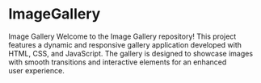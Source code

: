 # ImageGallery
Image Gallery Welcome to the Image Gallery repository! This project features a dynamic and responsive gallery application developed with HTML, CSS, and JavaScript. The gallery is designed to showcase images with smooth transitions and interactive elements for an enhanced user experience.
